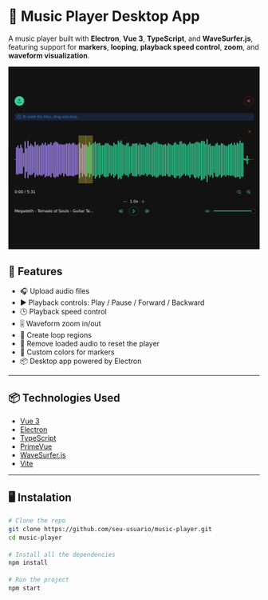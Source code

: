 # 🎵 Music Player Desktop App

A music player built with **Electron**, **Vue 3**, **TypeScript**, and **WaveSurfer.js**, featuring support for **markers**, **looping**, **playback speed control**, **zoom**, and **waveform visualization**.

![screenshot](./assets/screenshot.png)

## 🚀 Features

- 🎧 Upload audio files  
- ▶️ Playback controls: Play / Pause / Forward / Backward  
- 🕒 Playback speed control  
- 🎚️ Waveform zoom in/out  
- 🔁 Create loop regions  
- 🧼 Remove loaded audio to reset the player  
- 🎨 Custom colors for markers  
- 📦 Desktop app powered by Electron  

---

## 📦 Technologies Used

- [Vue 3](https://vuejs.org/)
- [Electron](https://www.electronjs.org/)
- [TypeScript](https://www.typescriptlang.org/)
- [PrimeVue](https://primevue.org/)
- [WaveSurfer.js](https://wavesurfer-js.org/)
- [Vite](https://vitejs.dev/)

---

## 🖥️ Instalation

```bash
# Clone the repo
git clone https://github.com/seu-usuario/music-player.git
cd music-player

# Install all the dependencies
npm install

# Run the project
npm start